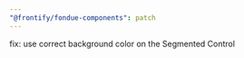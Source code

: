 ```yaml
---
"@frontify/fondue-components": patch
---
```


fix: use correct background color on the Segmented Control
